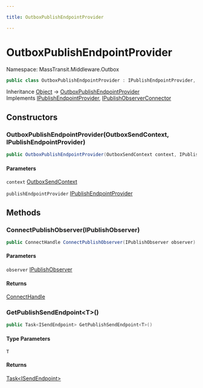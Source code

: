 ```yaml
---

title: OutboxPublishEndpointProvider

---
```


# OutboxPublishEndpointProvider

Namespace: MassTransit.Middleware.Outbox

```csharp
public class OutboxPublishEndpointProvider : IPublishEndpointProvider, IPublishObserverConnector
```

Inheritance [Object](https://learn.microsoft.com/en-us/dotnet/api/system.object) → [OutboxPublishEndpointProvider](../masstransit-middleware-outbox/outboxpublishendpointprovider)<br/>
Implements [IPublishEndpointProvider](../../masstransit-abstractions/masstransit/ipublishendpointprovider), [IPublishObserverConnector](../../masstransit-abstractions/masstransit/ipublishobserverconnector)

## Constructors

### **OutboxPublishEndpointProvider(OutboxSendContext, IPublishEndpointProvider)**

```csharp
public OutboxPublishEndpointProvider(OutboxSendContext context, IPublishEndpointProvider publishEndpointProvider)
```

#### Parameters

`context` [OutboxSendContext](../masstransit-middleware/outboxsendcontext)<br/>

`publishEndpointProvider` [IPublishEndpointProvider](../../masstransit-abstractions/masstransit/ipublishendpointprovider)<br/>

## Methods

### **ConnectPublishObserver(IPublishObserver)**

```csharp
public ConnectHandle ConnectPublishObserver(IPublishObserver observer)
```

#### Parameters

`observer` [IPublishObserver](../../masstransit-abstractions/masstransit/ipublishobserver)<br/>

#### Returns

[ConnectHandle](../../masstransit-abstractions/masstransit/connecthandle)<br/>

### **GetPublishSendEndpoint\<T\>()**

```csharp
public Task<ISendEndpoint> GetPublishSendEndpoint<T>()
```

#### Type Parameters

`T`<br/>

#### Returns

[Task\<ISendEndpoint\>](https://learn.microsoft.com/en-us/dotnet/api/system.threading.tasks.task-1)<br/>
